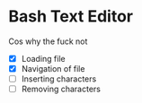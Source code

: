 # Bash Text Editor

Cos why the fuck not


- [X] Loading file
- [X] Navigation of file
- [ ] Inserting characters
- [ ] Removing characters